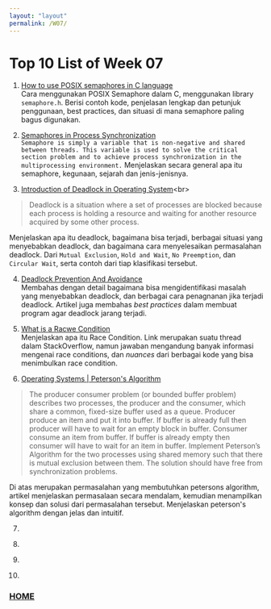 ```yaml
---
layout: "layout"
permalink: /W07/
---
```


# Top 10 List of Week 07

1. [How to use POSIX semaphores in C language](https://www.geeksforgeeks.org/use-posix-semaphores-c/)<br>
Cara menggunakan POSIX Semaphore dalam C, menggunakan library ```semaphore.h```. Berisi contoh kode, penjelasan lengkap dan petunjuk penggunaan, best practices, dan situasi di mana semaphore paling bagus digunakan.

2. [Semaphores in Process Synchronization](https://www.geeksforgeeks.org/semaphores-in-process-synchronization/)<br>
```Semaphore is simply a variable that is non-negative and shared between threads. This variable is used to solve the critical section problem and to achieve process synchronization in the multiprocessing environment.``` Menjelaskan secara general apa itu semaphore, kegunaan, sejarah dan jenis-jenisnya.

3. [Introduction of Deadlock in Operating System](https://www.geeksforgeeks.org/introduction-of-deadlock-in-operating-system/#:~:text=Deadlock%20is%20a%20situation%20where,acquired%20by%20some%20other%20process.)<br>
>Deadlock is a situation where a set of processes are blocked because each process is holding a resource and waiting for another resource acquired by some other process.

Menjelaskan apa itu deadlock, bagaimana bisa terjadi, berbagai situasi yang menyebabkan deadlock, dan bagaimana cara menyelesaikan permasalahan deadlock. Dari ```Mutual Exclusion```, ```Hold and Wait```, ```No Preemption```, dan ```Circular Wait```, serta contoh dari tiap klasifikasi tersebut.

4. [Deadlock Prevention And Avoidance](https://www.geeksforgeeks.org/deadlock-prevention/)<br>
Membahas dengan detail bagaimana bisa mengidentifikasi masalah yang menyebabkan deadlock, dan berbagai cara penagnanan jika terjadi deadlock. Artikel juga membahas _best practices_ dalam membuat program agar deadlock jarang terjadi.

5. [What is a Racwe Condition](https://stackoverflow.com/questions/34510/what-is-a-race-condition)<br>
Menjelaskan apa itu Race Condition. Link merupakan suatu thread dalam StackOverflow, namun jawaban mengandung banyak informasi mengenai race conditions, dan _nuances_ dari berbagai kode yang bisa menimbulkan race condition.

6. [Operating Systems | Peterson's Algorithm](https://www.geeksforgeeks.org/petersons-algorithm-in-process-synchronization/)<br>
>The producer consumer problem (or bounded buffer problem) describes two processes, the producer and the consumer, which share a common, fixed-size buffer used as a queue. Producer produce an item and put it into buffer. If buffer is already full then producer will have to wait for an empty block in buffer. Consumer consume an item from buffer. If buffer is already empty then consumer will have to wait for an item in buffer. Implement Peterson’s Algorithm for the two processes using shared memory such that there is mutual exclusion between them. The solution should have free from synchronization problems.

Di atas merupakan permasalahan yang membutuhkan petersons algorithm, artikel menjelaskan permasalaan secara mendalam, kemudian menampilkan konsep dan solusi dari permasalahan tersebut. Menjelaskan peterson's algorithm dengan jelas dan intuitif.

7. []()<br>


8. []()<br>


9. []()<br>


10. []()<br>


### [HOME](https://theophilus-lukas.github.io/os211)